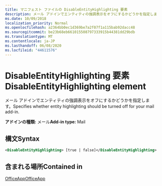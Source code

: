 ```yaml
---
title: マニフェスト ファイルの DisableEntityHighlighting 要素
description: メール アドインでエンティティの強調表示をオフにするかどうかを指定します。
ms.date: 10/09/2018
localization_priority: Normal
ms.openlocfilehash: a2364bb0ec1d369be7a2f07f1a115bab92dacc48
ms.sourcegitcommit: be23b68eb661015508797333915b44381dd29bdb
ms.translationtype: MT
ms.contentlocale: ja-JP
ms.lasthandoff: 06/08/2020
ms.locfileid: "44611576"
---
```

# <a name="disableentityhighlighting-element"></a><span data-ttu-id="bc601-103">DisableEntityHighlighting 要素</span><span class="sxs-lookup"><span data-stu-id="bc601-103">DisableEntityHighlighting element</span></span>

<span data-ttu-id="bc601-104">メール アドインでエンティティの強調表示をオフにするかどうかを指定します。</span><span class="sxs-lookup"><span data-stu-id="bc601-104">Specifies whether entity highlighting should be turned off for your mail add-in.</span></span>

<span data-ttu-id="bc601-105">**アドインの種類:** メール</span><span class="sxs-lookup"><span data-stu-id="bc601-105">**Add-in type:** Mail</span></span>

## <a name="syntax"></a><span data-ttu-id="bc601-106">構文</span><span class="sxs-lookup"><span data-stu-id="bc601-106">Syntax</span></span>

```XML
<DisableEntityHighlighting> [true | false]</DisableEntityHighlighting>
```

## <a name="contained-in"></a><span data-ttu-id="bc601-107">含まれる場所</span><span class="sxs-lookup"><span data-stu-id="bc601-107">Contained in</span></span>

[<span data-ttu-id="bc601-108">OfficeApp</span><span class="sxs-lookup"><span data-stu-id="bc601-108">OfficeApp</span></span>](officeapp.md)

